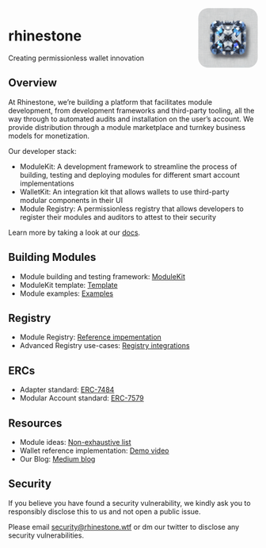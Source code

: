 <img src="logo.png" alt="rhinestone logo" align="right" width="120" height="120" style="border-radius:20px"/>

# rhinestone

Creating permissionless wallet innovation

## Overview

At Rhinestone, we’re building a platform that facilitates module development, from development frameworks and third-party tooling, all the way through to automated audits and installation on the user’s account. We provide distribution through a module marketplace and turnkey business models for monetization.

Our developer stack:

- ModuleKit: A development framework to streamline the process of building, testing and deploying modules for different smart account implementations
- WalletKit: An integration kit that allows wallets to use third-party modular components in their UI
- Module Registry: A permissionless registry that allows developers to register their modules and auditors to attest to their security

Learn more by taking a look at our [docs](https://docs.rhinestone.wtf).

## Building Modules

- Module building and testing framework: [ModuleKit](https://github.com/rhinestonewtf/modulekit)
- ModuleKit template: [Template](https://github.com/rhinestonewtf/module-template)
- Module examples: [Examples](https://github.com/rhinestonewtf/modulekit/tree/main/examples)

## Registry

- Module Registry: [Reference impementation](https://github.com/rhinestonewtf/registry)
- Advanced Registry use-cases: [Registry integrations](https://github.com/rhinestonewtf/registry-integrations)

## ERCs

- Adapter standard: [ERC-7484](https://eips.ethereum.org/EIPS/eip-7484)
- Modular Account standard: [ERC-7579](https://github.com/erc7579/)

## Resources

- Module ideas: [Non-exhaustive list](https://rhinestone.notion.site/Module-ideas-for-product-inspo-338100a2c99540f490472b8aa839da11)
- Wallet reference implementation: [Demo video](https://rhinestone.wtf/demo)
- Our Blog: [Medium blog](https://blog.rhinestone.wtf)

## Security

If you believe you have found a security vulnerability, we kindly ask you to responsibly disclose this to us and not open a public issue.

Please email <security@rhinestone.wtf> or dm our twitter to disclose any security vulnerabilities.
